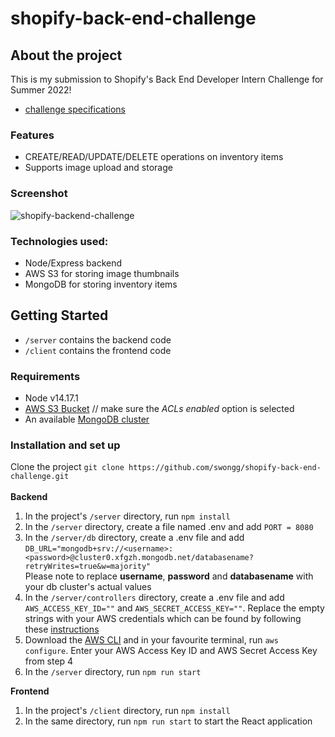 # shopify-back-end-challenge

## About the project
This is my submission to Shopify's Back End Developer Intern Challenge for Summer 2022! 
- [challenge specifications](https://docs.google.com/document/d/1z9LZ_kZBUbg-O2MhZVVSqTmvDko5IJWHtuFmIu_Xg1A/edit#)

### Features
- CREATE/READ/UPDATE/DELETE operations on inventory items
- Supports image upload and storage

### Screenshot
![shopify-backend-challenge](https://user-images.githubusercontent.com/46267622/149686278-43fbc0ec-9fc4-4c7f-b0b2-f6875de12537.jpg)

### Technologies used:
- Node/Express backend
- AWS S3 for storing image thumbnails
- MongoDB for storing inventory items

## Getting Started
- ```/server``` contains the backend code
- ```/client``` contains the frontend code

### Requirements
- Node v14.17.1
- [AWS S3 Bucket](https://aws.amazon.com/s3/)  // make sure the _ACLs enabled_ option is selected
- An available [MongoDB cluster](https://www.mongodb.com/atlas/database)

### Installation and set up
Clone the project ```git clone https://github.com/swongg/shopify-back-end-challenge.git```
\
\
**Backend**
1. In the project's ```/server``` directory, run ```npm install```
2. In the ```/server``` directory, create a file named .env and add ```PORT = 8080```
3. In the ```/server/db``` directory, create a .env file and add\
```DB_URL="mongodb+srv://<username>:<password>@cluster0.xfgzh.mongodb.net/databasename?retryWrites=true&w=majority"```
\
Please note to replace **username**, **password** and **databasename** with your db cluster's actual values
4. In the ```/server/controllers``` directory, create a .env file and add ```AWS_ACCESS_KEY_ID=""``` and ```AWS_SECRET_ACCESS_KEY=""```. Replace the empty strings with your AWS credentials which can be found by following these [instructions](https://docs.aws.amazon.com/powershell/latest/userguide/pstools-appendix-sign-up.html)
5. Download the [AWS CLI](https://aws.amazon.com/cli/) and in your favourite terminal, run ```aws configure```. Enter your AWS Access Key ID and AWS Secret Access Key from step 4
6. In the ```/server``` directory, run ```npm run start```

**Frontend**
1. In the project's ```/client``` directory, run ```npm install```
2. In the same directory, run ```npm run start``` to start the React application


